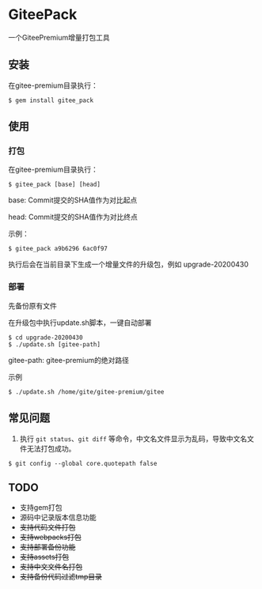 # GiteePack

一个GiteePremium增量打包工具

## 安装

在gitee-premium目录执行：

```shell
$ gem install gitee_pack
```

## 使用

### 打包

在gitee-premium目录执行：

```shell
$ gitee_pack [base] [head]
```

base: Commit提交的SHA值作为对比起点

head: Commit提交的SHA值作为对比终点

示例：

```shell
$ gitee_pack a9b6296 6ac0f97
```

执行后会在当前目录下生成一个增量文件的升级包，例如 upgrade-20200430

### 部署

先备份原有文件

在升级包中执行update.sh脚本，一键自动部署

```shell
$ cd upgrade-20200430
$ ./update.sh [gitee-path]
```

gitee-path: gitee-premium的绝对路径

示例

```shell
$ ./update.sh /home/gite/gitee-premium/gitee
```

## 常见问题

1. 执行 `git status`、`git diff` 等命令，中文名文件显示为乱码，导致中文名文件无法打包成功。

```shell
$ git config --global core.quotepath false
```

## TODO

- 支持gem打包
- 源码中记录版本信息功能
- ~~支持代码文件打包~~
- ~~支持webpacks打包~~
- ~~支持部署备份功能~~
- ~~支持assets打包~~
- ~~支持中文文件名打包~~
- ~~支持备份代码过滤tmp目录~~
